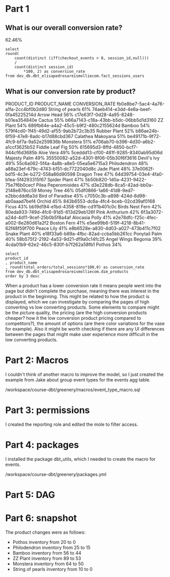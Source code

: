 # Part 1

## What is our overall conversion rate?

62.46%

```
select
round(
    count(distinct (iff(checkout_events > 0, session_id,null)))
    /
    count(distinct session_id)
        *100, 2) as conversion_rate
from dev_db.dbt_elisapedrosareismolliecom.fact_sessions_users
```

## What is our conversion rate by product?

PRODUCT_ID	                            PRODUCT_NAME	    CONVERSION_RATE
fb0e8be7-5ac4-4a76-a1fa-2cc4bf0b2d80	String of pearls	61%
74aeb414-e3dd-4e8a-beef-0fa45225214d	Arrow Head	        56%
c17e63f7-0d28-4a95-8248-b01ea354840e	Cactus	            55%
b66a7143-c18a-43bb-b5dc-06bb5d1d3160	ZZ Plant	        54%
689fb64e-a4a2-45c5-b9f2-480c2155624d	Bamboo	            54%
579f4cd0-1f45-49d2-af55-9ab2b72c3b35	Rubber Plant	    52%
b86ae24b-6f59-47e8-8adc-b17d88cbd367	Calathea Makoyana	51%
be49171b-9f72-4fc9-bf7a-9a52e259836b	Monstera	        51%
e706ab70-b396-4d30-a6b2-a1ccf3625b52	Fiddle Leaf Fig	    50%
615695d3-8ffd-4850-bcf7-944cf6d3685b	Aloe Vera	        49%
5ceddd13-cf00-481f-9285-8340ab95d06d	Majesty Palm	    49%
35550082-a52d-4301-8f06-05b30f6f3616	Devil's Ivy	        49%
55c6a062-5f4a-4a8b-a8e5-05ea5e6715a3	Philodendron	    48%
a88a23ef-679c-4743-b151-dc7722040d8c	Jade Plant	        48%
37e0062f-bd15-4c3e-b272-558a86d90598	Dragon Tree	        47%
64d39754-03e4-4fa0-b1ea-5f4293315f67	Spider Plant	    47%
5b50b820-1d0a-4231-9422-75e7f6b0cecf	Pilea Peperomioides	47%
d3e228db-8ca5-42ad-bb0a-2148e876cc59	Money Tree	        46%
05df0866-1a66-41d8-9ed7-e2bbcddd6a3d	Bird of Paradise	45%
c7050c3b-a898-424d-8d98-ab0aaad7bef4	Orchid	            45%
843b6553-dc6a-4fc4-bceb-02cd39af0168	Ficus	            43%
bb19d194-e1bd-4358-819e-cd1f1b401c0c	Birds Nest Fern	    42%
80eda933-749d-4fc6-91d5-613d29eb126f	Pink Anthurium	    42%
6f3a3072-a24d-4d11-9cef-25b0b5f8a4af	Alocasia Polly	    41%
e2e78dfc-f25c-4fec-a002-8e280d61a2f2	Boston Fern	        41%
e5ee99b6-519f-4218-8b41-62f48f59f700	Peace Lily	        41%
e8b6528e-a830-4d03-a027-473b411c7f02	Snake Plant	        40%
e18f33a6-b89a-4fbc-82ad-ccba5bb261cc	Ponytail Palm	    40%
58b575f2-2192-4a53-9d21-df9a0c14fc25	Angel Wings Begonia	39%
4cda01b9-62e2-46c5-830f-b7f262a58fb1	Pothos	            34%

```
select 
product_id
, product_name
, round(total_orders/total_sessions*100,0) as conversion_rate
from dev_db.dbt_elisapedrosareismolliecom.dim_products
order by 3 desc
```


When a product has a lower conversion rate it means people went into the page but didn't complete the purchase, meaning there was interest in the product in the beginning. This might be related to how the product is displayed, which we can investigate by comparing the pages of high converting vs low converting products. Some elements to compare might be the picture quality, the pricing (are the high conversion products cheaper? how it the low conversion product pricing compared to competitors?), the amount of options (are there color variations for the vase for example). Also it might be worth checking if there are any UI differences between the pages that might make user experience more difficult in the low converting products.

# Part 2: Macros

I couldn't think of another macro to improve the model, so I just created the example from Jake about group event types for the events agg table.

/workspace/course-dbt/greenery/macros/event_type_macro.sql

# Part 3: permissions

I created the reporting role and edited the mole to filter access.

# Part 4: packages

I installed the package dbt_utils, which I needed to create the macro for events. 

/workspace/course-dbt/greenery/packages.yml

# Part 5: DAG

# Part 6: snapshot

The product changes were as follows:

* Pothos inventory from 20 to 0
* Philodendron inventory from 25 to 15
* Bamboo inventory from 56 to 44
* ZZ Plant inventory from 89 to 53
* Monstera inventory from 64 to 50
* String of pearls inventory from 10 to 0


